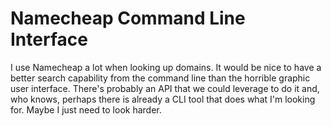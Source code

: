 # Namecheap Command Line Interface

I use Namecheap a lot when looking up domains. It would be nice to have
a better search capability from the command line than the horrible
graphic user interface. There's probably an API that we could leverage
to do it and, who knows, perhaps there is already a CLI tool that does
what I'm looking for. Maybe I just need to look harder.


